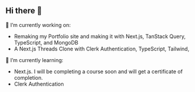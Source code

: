 ## Hi there 👋

🔭 I’m currently working on:

  - Remaking my Portfolio site and making it with Next.js, TanStack Query, TypeScript, and MongoDB
  - A Next.js Threads Clone with Clerk Authentication, TypeScript, Tailwind,

🌱 I’m currently learning:

  - Next.js. I will be completing a course soon and will get a certificate of completion.
  - Clerk Authentication
 

<!--
**mark-elias/mark-elias** is a ✨ _special_ ✨ repository because its `README.md` (this file) appears on your GitHub profile.

Here are some ideas to get you started:

- 🔭 I’m currently working on ...
- 🌱 I’m currently learning ...
- 👯 I’m looking to collaborate on ...
- 🤔 I’m looking for help with ...
- 💬 Ask me about ...
- 📫 How to reach me: ...
- 😄 Pronouns: ...
- ⚡ Fun fact: ... 
-->
